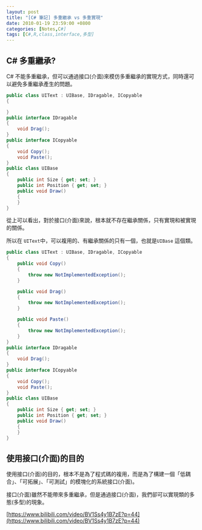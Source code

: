 ```yaml
---
layout: post
title: "[C# 筆記] 多重繼承 vs 多重實現"
date: 2010-01-19 23:59:00 +0800
categories: [Notes,C#]
tags: [C#,R,class,interface,多型]
---
```


## C# 多重繼承?

C# 不能多重繼承，但可以通過接口(介面)來模仿多重繼承的實現方式，同時還可以避免多重繼承產生的問題。

```c#
public class UIText : UIBase, IDragable, ICopyable
{

}
public interface IDragable
{
    void Drag();
}
public interface ICopyable
{
    void Copy();
    void Paste();
}
public class UIBase
{
    public int Size { get; set; }
    public int Position { get; set; }
    public void Draw()
    {
    }
}
```
從上可以看出，對於接口(介面)來說，根本就不存在繼承關係，只有實現和被實現的關係。        

所以在 `UIText`中，可以複用的、有繼承關係的只有一個，也就是`UIBase` 這個類。

```c#
public class UIText : UIBase, IDragable, ICopyable
{
    public void Copy()
    {
        throw new NotImplementedException();
    }

    public void Drag()
    {
        throw new NotImplementedException();
    }

    public void Paste()
    {
        throw new NotImplementedException();
    }
}
public interface IDragable
{
    void Drag();
}
public interface ICopyable
{
    void Copy();
    void Paste();
}
public class UIBase
{
    public int Size { get; set; }
    public int Position { get; set; }
    public void Draw()
    {
    }
}
```

## 使用接口(介面)的目的
使用接口(介面)的目的，根本不是為了程式碼的複用，而是為了構建一個「低耦合」、「可拓展」、「可測試」的模塊化的系統接口(介面)。        

接口(介面)雖然不能帶來多重繼承，但是通過接口(介面)，我們卻可以實現類的多態(多型)的現象。


[https://www.bilibili.com/video/BV1Ss4y1B7zE?p=44](https://www.bilibili.com/video/BV1Ss4y1B7zE?p=44)